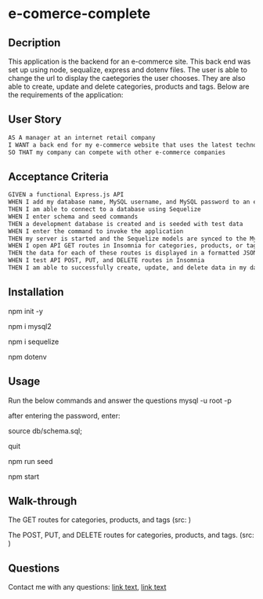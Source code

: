 # e-comerce-complete

## Decription 
This application is the backend for an e-commerce site. This back end was set up using node, sequalize, express and dotenv files. The user is able to change the url to display the caetegories the user chooses. They are also able to create, update and delete categories, products and tags. 
Below are the requirements of the application: 

## User Story

```md
AS A manager at an internet retail company
I WANT a back end for my e-commerce website that uses the latest technologies
SO THAT my company can compete with other e-commerce companies
```

## Acceptance Criteria

```md
GIVEN a functional Express.js API
WHEN I add my database name, MySQL username, and MySQL password to an environment variable file
THEN I am able to connect to a database using Sequelize
WHEN I enter schema and seed commands
THEN a development database is created and is seeded with test data
WHEN I enter the command to invoke the application
THEN my server is started and the Sequelize models are synced to the MySQL database
WHEN I open API GET routes in Insomnia for categories, products, or tags
THEN the data for each of these routes is displayed in a formatted JSON
WHEN I test API POST, PUT, and DELETE routes in Insomnia
THEN I am able to successfully create, update, and delete data in my database
```

## Installation 
npm init -y

npm i mysql2

npm i sequelize

npm dotenv

## Usage
Run the below commands and answer the questions
mysql -u root -p

after entering the password, enter:

source db/schema.sql;

quit

npm run seed

npm start

## Walk-through
The GET routes for categories, products, and tags
(src: )

The POST, PUT, and DELETE routes for categories, products, and tags.
(src: )
## Questions 
Contact me with any questions: [link text](hgielah@gmail.com), [link text](https://github.com/Hrzonca)
 
